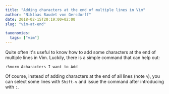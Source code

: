```yaml
---
title: "Adding characters at the end of multiple lines in Vim"
author: "Niklaas Baudet von Gersdorff"
date: 2018-02-15T20:19:00+02:00
slug: "vim-at-end"

taxonomies:
  tags: ["vim"]
---
```


Quite often it's useful to know how to add some characters at the end of multiple lines in Vim. Luckily, there is a simple command that can help out:

<!-- more -->

 ```
:%norm Acharacters I want to Add
 ```

 Of course, instead of adding characters at the end of all lines (note `%`), you can select some lines with `Shift-v` and issue the command after introducing with `:`.
